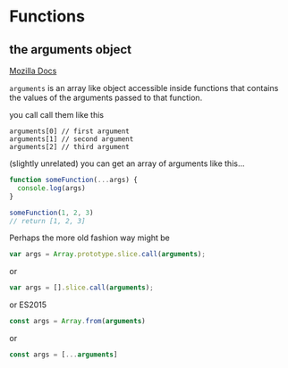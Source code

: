 # Functions

## the arguments object 

[Mozilla Docs](https://developer.mozilla.org/en-US/docs/Web/JavaScript/Reference/Functions/arguments)

`arguments` is an array like object accessible inside functions that contains the values of the arguments passed to that function. 

you call call them like this

```JS
arguments[0] // first argument 
arguments[1] // second argument 
arguments[2] // third argument 
```

(slightly unrelated) you can get an array of arguments like this...

```js
function someFunction(...args) {
  console.log(args)
}

someFunction(1, 2, 3)
// return [1, 2, 3]
```

Perhaps the more old fashion way might be 
```js
var args = Array.prototype.slice.call(arguments);
```

or

```js
var args = [].slice.call(arguments);
```

or ES2015

```js
const args = Array.from(arguments)
```

or 

```js
const args = [...arguments]
```